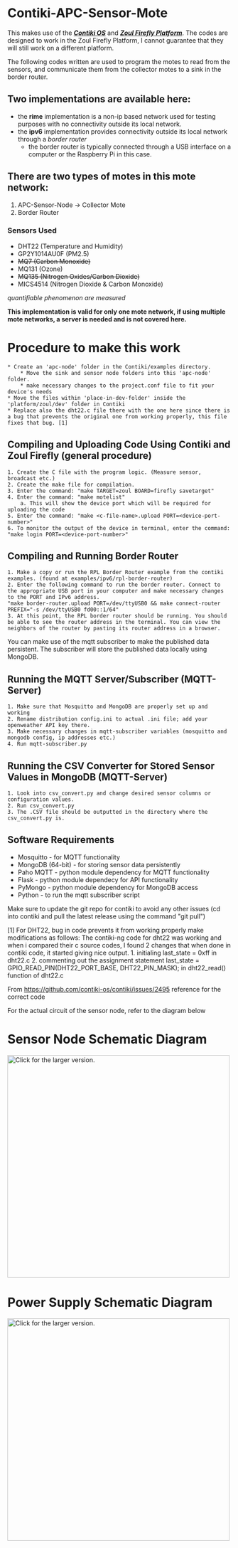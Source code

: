 # Contiki-APC-Sensor-Mote
This makes use of the [_**Contiki OS**_](https://github.com/contiki-os/contiki) and [_**Zoul Firefly Platform**_](https://github.com/Zolertia/Resources/wiki/Firefly).
The codes are designed to work in the Zoul Firefly Platform, I cannot guarantee that they will still work on a different platform.

The following codes written are used to program the motes to read from the sensors, and communicate them from the collector motes to a sink in the border router.

## Two implementations are available here:
* the **rime** implementation is a non-ip based network used for testing purposes with no connectivity outside its local network.
* the **ipv6** implementation provides connectivity outside its local network through a *border router*
	- the border router is typically connected through a USB interface on a computer or the Raspberry Pi in this case.

## There are two types of motes in this mote network:
1. APC-Sensor-Node -> Collector Mote
2. Border Router

### Sensors Used
* DHT22 (Temperature and Humidity)
* GP2Y1014AU0F (PM2.5)
* ~~MQ7 (Carbon Monoxide)~~
* MQ131 (Ozone)
* ~~MQ135 (Nitrogen Oxides/Carbon Dioxide)~~
* MICS4514 (Nitrogen Dioxide & Carbon Monoxide)

*quantifiable phenomenon are measured*

**This implementation is valid for only one mote network, if using multiple mote networks, a server is needed and is not covered here.**

# Procedure to make this work
	* Create an 'apc-node' folder in the Contiki/examples directory.
		* Move the sink and sensor node folders into this 'apc-node' folder.
		* make necessary changes to the project.conf file to fit your device's needs
	* Move the files within 'place-in-dev-folder' inside the 'platform/zoul/dev' folder in Contiki
	* Replace also the dht22.c file there with the one here since there is a bug that prevents the original one from working properly, this file fixes that bug. [1]

## Compiling and Uploading Code Using Contiki and Zoul Firefly (general procedure)

	1. Create the C file with the program logic. (Measure sensor, broadcast etc.)
	2. Create the make file for compilation.
	3. Enter the command: "make TARGET=zoul BOARD=firefly savetarget"
	4. Enter the command: "make motelist"
		a. This will show the device port which will be required for uploading the code
	5. Enter the command: "make <c-file-name>.upload PORT=<device-port-number>"
	6. To monitor the output of the device in terminal, enter the command: "make login PORT=<device-port-number>"

## Compiling and Running Border Router

	1. Make a copy or run the RPL Border Router example from the contiki examples. (found at examples/ipv6/rpl-border-router)
	2. Enter the following command to run the border router. Connect to the appropriate USB port in your computer and make necessary changes to the PORT and IPv6 address.
	"make border-router.upload PORT=/dev/ttyUSB0 && make connect-router PREFIX="-s /dev/ttyUSB0 fd00::1/64"
	3. At this point, the RPL border router should be running. You should be able to see the router address in the terminal. You can view the neighbors of the router by pasting its router address in a browser.

You can make use of the mqtt subscriber to make the published data persistent. The subscriber will store the published data locally using MongoDB.

## Running the MQTT Server/Subscriber (MQTT-Server)

	1. Make sure that Mosquitto and MongoDB are properly set up and working
	2. Rename distribution config.ini to actual .ini file; add your openweather API key there.
	3. Make necessary changes in mqtt-subscriber variables (mosquitto and mongodb config, ip addresses etc.)
	4. Run mqtt-subscriber.py

## Running the CSV Converter for Stored Sensor Values in MongoDB (MQTT-Server)
	1. Look into csv_convert.py and change desired sensor columns or configuration values.
	2. Run csv_convert.py
	3. The .CSV file should be outputted in the directory where the csv_convert.py is.

## Software Requirements
* Mosquitto - for MQTT functionality
* MongoDB (64-bit) - for storing sensor data persistently
* Paho MQTT - python module dependency for MQTT functionality
* Flask - python module dependecy for API functionality
* PyMongo - python module dependency for MongoDB access
* Python - to run the mqtt subscriber script

Make sure to update the git repo for contiki to avoid any other issues
(cd into contiki and pull the latest release using the command "git pull")

[1] For DHT22, bug in code prevents it from working properly make modifications as follows:
The contiki-ng code for dht22 was working and when i compared their c source codes, I found 2 changes that when done in contiki code, it started giving nice output.
	1. initialing last_state = 0xff in dht22.c
	2. commenting out the assignment statement last_state = GPIO_READ_PIN(DHT22_PORT_BASE, DHT22_PIN_MASK); in dht22_read() function of dht22.c

From <https://github.com/contiki-os/contiki/issues/2495> 
reference for the correct code

For the actual circuit of the sensor node, refer to the diagram below
# Sensor Node Schematic Diagram
<a href="https://drive.google.com/uc?export=view&id=1mgLS3_1ro0mzjTN28LDw48VPwiLniEfL"><img src="https://drive.google.com/uc?export=view&id=1mgLS3_1ro0mzjTN28LDw48VPwiLniEfL" style="width: 500px; max-width: 100%; height: auto" title="Click for the larger version."/></a>
# Power Supply Schematic Diagram
<a href="https://drive.google.com/uc?export=view&id=1yAzURglyXl8tRO5NIybEmQMSLwTCKw3A"><img src="https://drive.google.com/uc?export=view&id=1yAzURglyXl8tRO5NIybEmQMSLwTCKw3A" style="width: 500px; max-width: 100%; height: auto" title="Click for the larger version."/></a>
